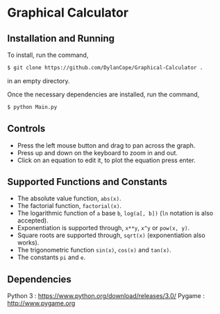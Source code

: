 # Graphical Calculator

## Installation and Running

To install, run the command,
```sh
$ git clone https://github.com/DylanCope/Graphical-Calculator .
```
in an empty directory.

Once the necessary dependencies are installed, run the command,
```sh
$ python Main.py
```

## Controls

* Press the left mouse button and drag to pan across the graph.
* Press up and down on the keyboard to zoom in and out.
* Click on an equation to edit it, to plot the equation press enter.

## Supported Functions and Constants

* The absolute value function, `abs(x)`.
* The factorial function, `factorial(x)`.
* The logarithmic function of `a` base `b`, `log(a[, b])` (`ln` notation is also accepted).
* Exponentiation is supported through, `x**y`, `x^y` or `pow(x, y)`.
* Square roots are supported through, `sqrt(x)` (exponentiation also works).
* The trigonometric function `sin(x)`, `cos(x)` and `tan(x)`.
* The constants `pi` and `e`.

## Dependencies

Python 3 : https://www.python.org/download/releases/3.0/
Pygame : http://www.pygame.org
